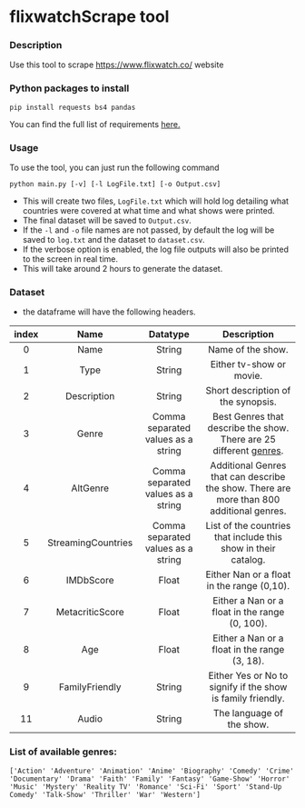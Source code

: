 # flixwatchScrape tool


### Description 
Use this tool to scrape https://www.flixwatch.co/ website

### Python packages to install
`pip install requests bs4 pandas`

You can find the full list of requirements [here.](../main/requirements.txt)


### Usage
To use the tool, you can just run the following command

`python main.py [-v] [-l LogFile.txt] [-o Output.csv]`

- This will create two files, `LogFile.txt` which will hold log detailing what 
  countries were covered at what time and what shows were printed.
- The final dataset will be saved to `Output.csv`.
- If the `-l` and `-o` file names are not passed, by default the log will be 
  saved to `log.txt` and the dataset to `dataset.csv`.
- If the verbose option is enabled, the log file outputs will also be printed 
  to the screen in real time.
- This will take around 2 hours to generate the dataset.
### Dataset 
- the dataframe will have the following headers.


 |index|Name|Datatype|Description|
 |:---:|:---:|:---:|:---:|
 |0|Name|String|Name of the show.|
 |1|Type|String|Either tv-show or movie.|
 |2|Description|String|Short description of the synopsis.|
 |3|Genre|Comma separated values as a string|Best Genres that describe the show. There are 25 different [genres](#Genres).|
 |4|AltGenre|Comma separated values as a string|Additional Genres that can describe the show. There are more than 800 additional genres.|
 |5|StreamingCountries|Comma separated values as a string|List of the countries that include this show in their catalog.|
 |6|IMDbScore|Float|Either Nan or a float in the range (0,10).|
 |7|MetacriticScore|Float|Either a Nan or a float in the range (0, 100).|
 |8|Age|Float|Either a Nan or a float in the range (3, 18).|
 |9|FamilyFriendly|String|Either Yes or No to signify if the show is family friendly.| |10|Year|Int|The year the show was released.|
 |11|Audio|String|The language of the show.|

<a id="Genres"></a>
 ### List of available genres: 
`['Action' 'Adventure' 'Animation' 'Anime' 'Biography' 'Comedy' 'Crime'
 'Documentary' 'Drama' 'Faith' 'Family' 'Fantasy' 'Game-Show' 'Horror'
 'Music' 'Mystery' 'Reality TV' 'Romance' 'Sci-Fi' 'Sport'
 'Stand-Up Comedy' 'Talk-Show' 'Thriller' 'War' 'Western']`

